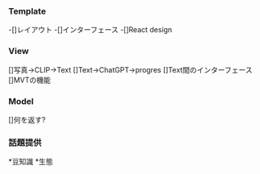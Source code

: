 ### Template
-[]レイアウト
-[]インターフェース
-[]React design

### View
[]写真->CLIP->Text
[]Text->ChatGPT->progres
[]Text間のインターフェース
[]MVTの機能

### Model
[]何を返す?

### 話題提供
*豆知識
*生態